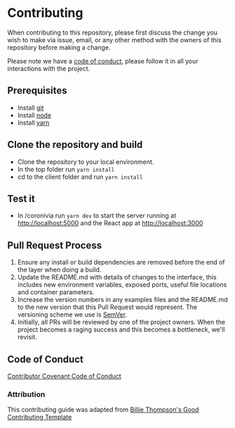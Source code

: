 # Contributing

When contributing to this repository, please first discuss the change you wish to make via issue,
email, or any other method with the owners of this repository before making a change. 

Please note we have a [code of conduct](/code_of_conduct.md), please follow it in all your interactions with the project.

## Prerequisites
* Install [git](https://gist.github.com/derhuerst/1b15ff4652a867391f03)
* Install [node](https://nodejs.org/en/download/)
* Install [yarn](https://classic.yarnpkg.com/en/docs/getting-started)

## Clone the repository and build
* Clone the repository to your local environment.  
* In the top folder run `yarn install`
* cd to the client folder and run `yarn install`

## Test it
* In /coronivia run `yarn dev` to start the server running at [http://localhost:5000](http://localhost:5000) and the React app at [http://localhost:3000](http://localhost3000)

## Pull Request Process

1. Ensure any install or build dependencies are removed before the end of the layer when doing a 
   build.
2. Update the README.md with details of changes to the interface, this includes new environment 
   variables, exposed ports, useful file locations and container parameters.
3. Increase the version numbers in any examples files and the README.md to the new version that this
   Pull Request would represent. The versioning scheme we use is [SemVer](http://semver.org/).
4. Initially, all PRs will be reviewed by one of the project owners. When the project becomes a raging success and this becomes a bottleneck, we'll revisit.

## Code of Conduct
[Contributor Covenant Code of Conduct](/code_of_conduct.md) 

### Attribution

This contributing guide was adapted from [Billie Thompson's Good Contributing Template](https://gist.github.com/PurpleBooth/b24679402957c63ec426#file-good-contributing-md-template-md)
